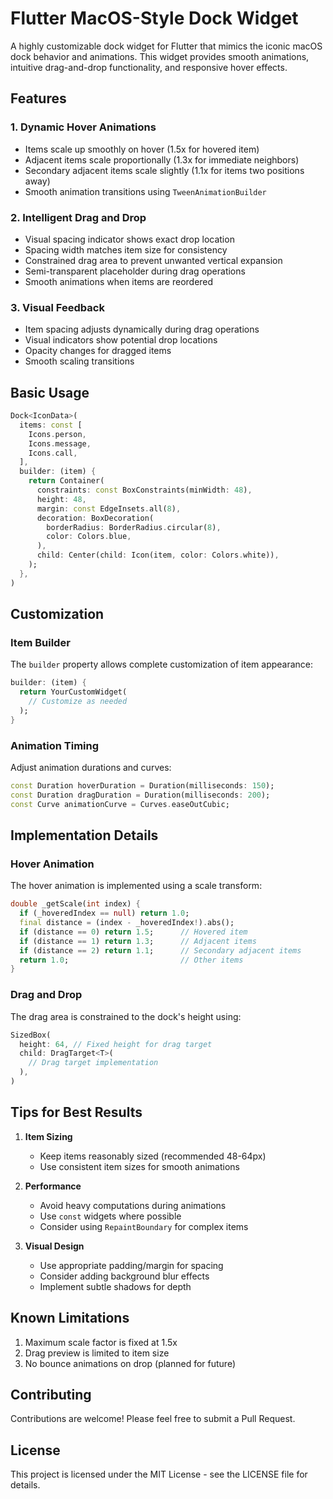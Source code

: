 # Flutter MacOS-Style Dock Widget

A highly customizable dock widget for Flutter that mimics the iconic macOS dock behavior and animations. This widget provides smooth animations, intuitive drag-and-drop functionality, and responsive hover effects.

## Features

### 1. Dynamic Hover Animations
- Items scale up smoothly on hover (1.5x for hovered item)
- Adjacent items scale proportionally (1.3x for immediate neighbors)
- Secondary adjacent items scale slightly (1.1x for items two positions away)
- Smooth animation transitions using `TweenAnimationBuilder`

### 2. Intelligent Drag and Drop
- Visual spacing indicator shows exact drop location
- Spacing width matches item size for consistency
- Constrained drag area to prevent unwanted vertical expansion
- Semi-transparent placeholder during drag operations
- Smooth animations when items are reordered

### 3. Visual Feedback
- Item spacing adjusts dynamically during drag operations
- Visual indicators show potential drop locations
- Opacity changes for dragged items
- Smooth scaling transitions


## Basic Usage

```dart
Dock<IconData>(
  items: const [
    Icons.person,
    Icons.message,
    Icons.call,
  ],
  builder: (item) {
    return Container(
      constraints: const BoxConstraints(minWidth: 48),
      height: 48,
      margin: const EdgeInsets.all(8),
      decoration: BoxDecoration(
        borderRadius: BorderRadius.circular(8),
        color: Colors.blue,
      ),
      child: Center(child: Icon(item, color: Colors.white)),
    );
  },
)
```

## Customization

### Item Builder
The `builder` property allows complete customization of item appearance:

```dart
builder: (item) {
  return YourCustomWidget(
    // Customize as needed
  );
}
```

### Animation Timing
Adjust animation durations and curves:

```dart
const Duration hoverDuration = Duration(milliseconds: 150);
const Duration dragDuration = Duration(milliseconds: 200);
const Curve animationCurve = Curves.easeOutCubic;
```

## Implementation Details

### Hover Animation
The hover animation is implemented using a scale transform:
```dart
double _getScale(int index) {
  if (_hoveredIndex == null) return 1.0;
  final distance = (index - _hoveredIndex!).abs();
  if (distance == 0) return 1.5;      // Hovered item
  if (distance == 1) return 1.3;      // Adjacent items
  if (distance == 2) return 1.1;      // Secondary adjacent items
  return 1.0;                         // Other items
}
```

### Drag and Drop
The drag area is constrained to the dock's height using:
```dart
SizedBox(
  height: 64, // Fixed height for drag target
  child: DragTarget<T>(
    // Drag target implementation
  ),
)
```

## Tips for Best Results

1. **Item Sizing**
   - Keep items reasonably sized (recommended 48-64px)
   - Use consistent item sizes for smooth animations

2. **Performance**
   - Avoid heavy computations during animations
   - Use `const` widgets where possible
   - Consider using `RepaintBoundary` for complex items

3. **Visual Design**
   - Use appropriate padding/margin for spacing
   - Consider adding background blur effects
   - Implement subtle shadows for depth

## Known Limitations

1. Maximum scale factor is fixed at 1.5x
2. Drag preview is limited to item size
3. No bounce animations on drop (planned for future)


## Contributing

Contributions are welcome! Please feel free to submit a Pull Request.

## License

This project is licensed under the MIT License - see the LICENSE file for details.
